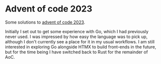 # Advent of code 2023
Some solutions to [advent of code 2023](https://adventofcode.com/2023).

Initially I set out to get some experience with Go, which I had previously never used. I was impressed by how easy the language was to pick up, although I don't currently see a place for it in my usual workflows. I am still interested in exploring Go alongside HTMX to build front-ends in the future, but for the time being I have switched back to Rust for the remainder of AoC.
